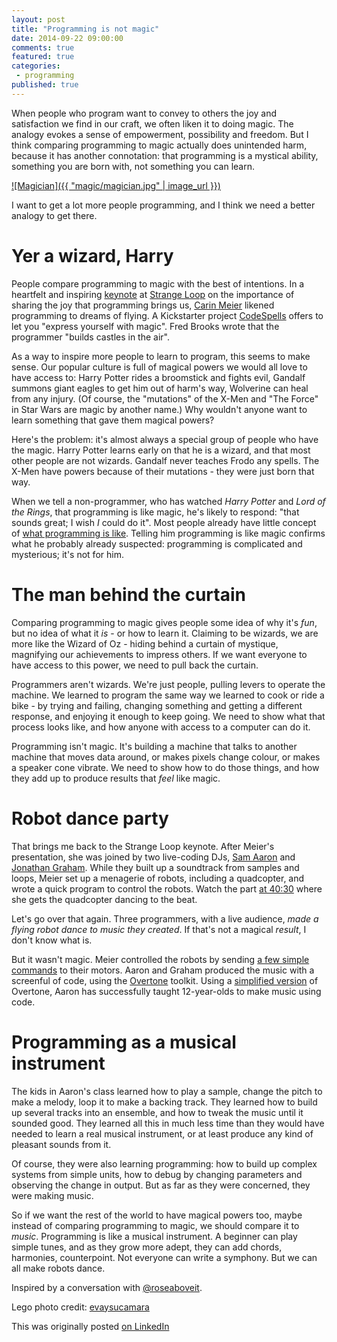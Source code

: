 ```yaml
---
layout: post
title: "Programming is not magic"
date: 2014-09-22 09:00:00
comments: true
featured: true
categories:
 - programming
published: true
---
```


When people who program want to convey to others the joy and satisfaction we
find in our craft, we often liken it to doing magic. The analogy evokes a sense
of empowerment, possibility and freedom. But I think comparing programming to
magic actually does unintended harm, because it has another connotation: that
programming is a mystical ability, something you are born with, not something
you can learn.

[![Magician]({{ "magic/magician.jpg" | image_url }})](https://www.flickr.com/photos/evaysucamara/5438832695)

I want to get a lot more people programming, and I think we need a better
analogy to get there.

<!-- more -->

Yer a wizard, Harry
===================

People compare programming to magic with the best of intentions. In a heartfelt
and inspiring [keynote](http://www.youtube.com/watch?v=3_zW63dcZB0) at
[Strange Loop](https://thestrangeloop.com) on the importance of sharing the joy
that programming brings us, [Carin Meier](https://twitter.com/gigasquid)
likened programming to dreams of flying. A Kickstarter project
[CodeSpells](https://www.kickstarter.com/projects/thoughtstem/codespells-express-yourself-with-magic)
offers to let you "express yourself with magic". Fred Brooks wrote that the
programmer "builds castles in the air".

As a way to inspire more people to learn to program, this seems to make
sense. Our popular culture is full of magical powers we would all love
to have access to: Harry Potter rides a broomstick and fights evil,
Gandalf summons giant eagles to get him out of harm's way, Wolverine can
heal from any injury. (Of course, the "mutations" of the X-Men and "The
Force" in Star Wars are magic by another name.) Why wouldn't anyone want
to learn something that gave them magical powers?

Here's the problem: it's almost always a special group of people who
have the magic. Harry Potter learns early on that he is a wizard, and
that most other people are not wizards. Gandalf never teaches Frodo any
spells. The X-Men have powers because of their mutations - they were
just born that way.

When we tell a non-programmer, who has watched *Harry Potter* and *Lord of the
Rings*, that programming is like magic, he's likely to respond: "that sounds
great; I wish *I* could do it". Most people already have little
concept of
[what programming is like](/blog/2014/05/01/what-programming-is-like/). Telling
him programming is like magic confirms what he probably already suspected:
programming is complicated and mysterious; it's not for him.

The man behind the curtain
==========================

Comparing programming to magic gives people some idea of why it's *fun*,
but no idea of what it *is* - or how to learn it. Claiming to be
wizards, we are more like the Wizard of Oz - hiding behind a curtain of
mystique, magnifying our achievements to impress others. If we want
everyone to have access to this power, we need to pull back the curtain.

Programmers aren't wizards. We're just people, pulling levers to operate
the machine. We learned to program the same way we learned to cook or
ride a bike - by trying and failing, changing something and getting a
different response, and enjoying it enough to keep going. We need to
show what that process looks like, and how anyone with access to a
computer can do it.

Programming isn't magic. It's building a machine that talks to another
machine that moves data around, or makes pixels change colour, or makes
a speaker cone vibrate. We need to show how to do those things, and how
they add up to produce results that *feel* like magic.

Robot dance party
=================

That brings me back to the Strange Loop keynote. After Meier's
presentation, she was joined by two live-coding DJs,
[Sam Aaron](https://twitter.com/samaaron) and
[Jonathan Graham](https://twitter.com/graham_jp). While they built up a
soundtrack from samples and loops, Meier set up a menagerie of robots,
including a quadcopter, and wrote a quick program to control the robots. Watch
the part [at 40:30](http://www.youtube.com/watch?v=3_zW63dcZB0&t=40m30s) where
she gets the quadcopter dancing to the beat.

Let's go over that again. Three programmers, with a live audience, *made
a flying robot dance to music they created*. If that's not a magical
*result*, I don't know what is.

But it wasn't magic. Meier controlled the robots by sending
[a few simple commands](http://nodebots.io/) to their motors. Aaron and Graham
produced the music with a screenful of code, using the
[Overtone](http://overtone.github.io/) toolkit. Using a
[simplified version](http://sonic-pi.net/) of Overtone, Aaron has successfully
taught 12-year-olds to make music using code.

Programming as a musical instrument
===================================

The kids in Aaron's class learned how to play a sample, change the pitch
to make a melody, loop it to make a backing track. They learned how to
build up several tracks into an ensemble, and how to tweak the music
until it sounded good. They learned all this in much less time than they
would have needed to learn a real musical instrument, or at least
produce any kind of pleasant sounds from it.

Of course, they were also learning programming: how to build up complex
systems from simple units, how to debug by changing parameters and
observing the change in output. But as far as they were concerned, they
were making music.

So if we want the rest of the world to have magical powers too, maybe
instead of comparing programming to magic, we should compare it to
*music*. Programming is like a musical instrument. A beginner can play
simple tunes, and as they grow more adept, they can add chords,
harmonies, counterpoint. Not everyone can write a symphony. But we can
all make robots dance.


<p class="credits">
Inspired by a conversation with <a href="https://twitter.com/roseaboveit">@roseaboveit</a>.
</p>

<p class="credits">
Lego photo credit: <a href="https://www.flickr.com/photos/evaysucamara/5438832695">evaysucamara</a>
</p>

<p class="credits">
This was originally posted <a href="https://www.linkedin.com/today/post/article/20140922160434-4503063-programming-is-not-magic">on LinkedIn</a>
</p>
